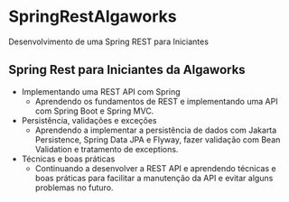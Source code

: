 # SpringRestAlgaworks
Desenvolvimento de uma Spring REST para Iniciantes
## Spring Rest para Iniciantes da Algaworks
<ul>
   <li>Implementando uma REST API com Spring
	   <ul>
		   <li>Aprendendo os fundamentos de REST e implementando uma API com Spring Boot e Spring MVC.</li>
		</ul>
	</li>
	<li>Persistência, validações e exceções
	   <ul>
		   <li>Aprendendo a implementar a persistência de dados com Jakarta Persistence, Spring Data JPA e Flyway, fazer validação com Bean Validation e tratamento de exceptions.</li>
		</ul>
	</li>
	<li>Técnicas e boas práticas
	   <ul>
		   <li>Continuando a desenvolver a REST API e aprendendo técnicas e boas práticas para facilitar a manutenção da API e evitar alguns problemas no futuro.</li>
		</ul>
	</li>
</ul>
